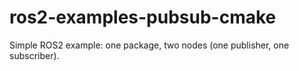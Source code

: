 # ros2-examples-pubsub-cmake
Simple ROS2 example: one package, two nodes (one publisher, one subscriber).
